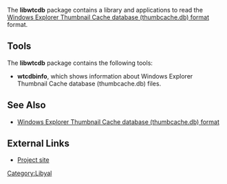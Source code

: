 The **libwtcdb** package contains a library and applications to read the
[Windows Explorer Thumbnail Cache database (thumbcache.db)
format](Vista_thumbcache "wikilink") format.

## Tools

The **libwtcdb** package contains the following tools:

- **wtcdbinfo**, which shows information about Windows Explorer
  Thumbnail Cache database (thumbcache.db) files.

## See Also

- [Windows Explorer Thumbnail Cache database (thumbcache.db)
  format](Vista_thumbcache "wikilink")

## External Links

- [Project site](https://github.com/libyal/libwtcdb/)

[Category:Libyal](Category:Libyal "wikilink")